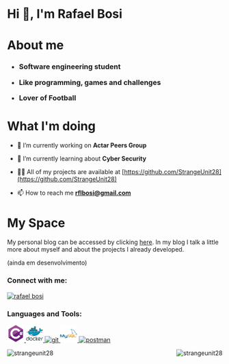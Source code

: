 <h1 align="left">Hi 👋, I'm Rafael Bosi</h1>
<h1 align="left">About me</h1>
<h3 align="left">
  
  - Software engineering student 
  
  - Like programming, games and challenges 
  
  - Lover of Football
</h3>

<h1 align="left">What I'm doing</h1>

- 🔭 I’m currently working on **Actar Peers Group**

- 🌱 I’m currently learning about **Cyber Security**

- 👨‍💻 All of my projects are available at [https://github.com/StrangeUnit28](https://github.com/StrangeUnit28)

- 📫 How to reach me **rflbosi@gmail.com**

<h1 align="left">My Space</h1>

My personal blog can be accessed by clicking [here](https://strangeunit28.github.io/StrangeUnit28/). In my blog I talk a little more about myself and about the projects I already developed. 

(ainda em desenvolvimento)

<h3 align="left">Connect with me:</h3>
<p align="left">
<a href="https://www.linkedin.com/in/rafael-bosi-ab22a7210/" target="blank"><img align="center" src="https://raw.githubusercontent.com/rahuldkjain/github-profile-readme-generator/master/src/images/icons/Social/linked-in-alt.svg" alt="rafael bosi" height="30" width="40" /></a>
</p>

<h3 align="left">Languages and Tools:</h3>
<p align="left"> <a href="https://www.w3schools.com/cs/" target="_blank" rel="noreferrer"> <img src="https://raw.githubusercontent.com/devicons/devicon/master/icons/csharp/csharp-original.svg" alt="csharp" width="40" height="40"/> </a> <a href="https://www.docker.com/" target="_blank" rel="noreferrer"> <img src="https://raw.githubusercontent.com/devicons/devicon/master/icons/docker/docker-original-wordmark.svg" alt="docker" width="40" height="40"/> </a> <a href="https://git-scm.com/" target="_blank" rel="noreferrer"> <img src="https://www.vectorlogo.zone/logos/git-scm/git-scm-icon.svg" alt="git" width="40" height="40"/> </a> <a href="https://www.mysql.com/" target="_blank" rel="noreferrer"> <img src="https://raw.githubusercontent.com/devicons/devicon/master/icons/mysql/mysql-original-wordmark.svg" alt="mysql" width="40" height="40"/> </a> <a href="https://postman.com" target="_blank" rel="noreferrer"> <img src="https://www.vectorlogo.zone/logos/getpostman/getpostman-icon.svg" alt="postman" width="40" height="40"/> </a> </p>

<p><img align="right" src="https://github-readme-stats.vercel.app/api/top-langs?username=strangeunit28&show_icons=true&locale=en&layout=compact&theme=radical" alt="strangeunit28" /></p>

<p>&nbsp;<img align="left" src="https://github-readme-stats.vercel.app/api?username=strangeunit28&show_icons=true&locale=en&theme=radical" alt="strangeunit28" /></p>
